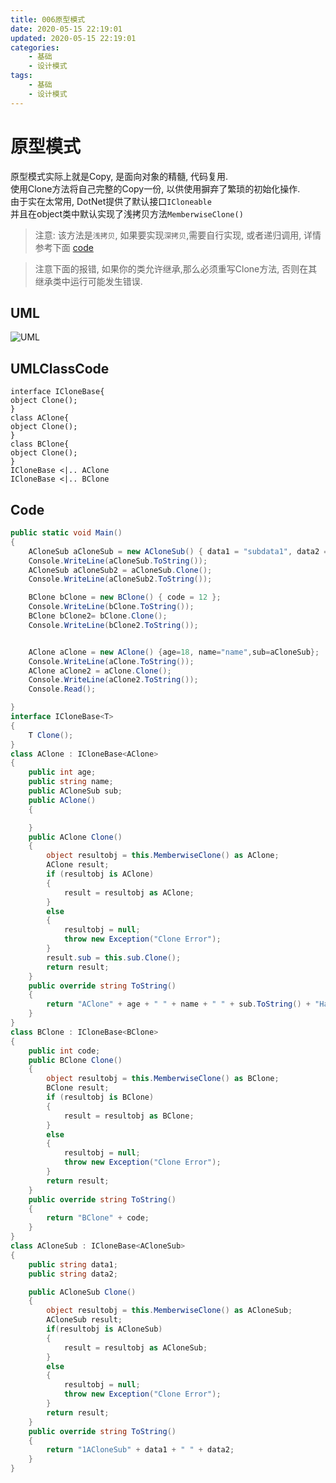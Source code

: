 ```yaml
---
title: 006原型模式
date: 2020-05-15 22:19:01
updated: 2020-05-15 22:19:01
categories:
	- 基础
	- 设计模式
tags: 
	- 基础
	- 设计模式
---
```


# 原型模式

原型模式实际上就是Copy, 是面向对象的精髓, 代码复用.  
使用Clone方法将自己完整的Copy一份, 以供使用摒弃了繁琐的初始化操作.  
由于实在太常用, DotNet提供了默认接口`ICloneable`  
并且在object类中默认实现了浅拷贝方法`MemberwiseClone()`
> 注意: 该方法是`浅拷贝`, 如果要实现`深拷贝`,需要自行实现, 或者递归调用, 详情参考下面 [code](##Code)

> 注意下面的报错, 如果你的类允许继承,那么必须重写Clone方法, 否则在其继承类中运行可能发生错误.
<!--more-->
## UML

![UML](http://www.plantuml.com/plantuml/png/SoWkIImgAStDuShCAqajIajCJbNmTCx9pqjrIYnEhURAJyfAJIvH08jeQ5fprN8bvoGM5oiuWaJmo3lXb4UOhc1JewS7DGb3s0aYx92Qbm9q7G00)
## UMLClassCode

```
interface ICloneBase{
object Clone();
}
class AClone{
object Clone();
}
class BClone{
object Clone();
}
ICloneBase <|.. AClone
ICloneBase <|.. BClone
```

## Code

```C#
public static void Main()
{
    ACloneSub aCloneSub = new ACloneSub() { data1 = "subdata1", data2 = "subdata2" };
    Console.WriteLine(aCloneSub.ToString());
    ACloneSub aCloneSub2 = aCloneSub.Clone();
    Console.WriteLine(aCloneSub2.ToString());

    BClone bClone = new BClone() { code = 12 };
    Console.WriteLine(bClone.ToString());
    BClone bClone2= bClone.Clone();
    Console.WriteLine(bClone2.ToString());


    AClone aClone = new AClone() {age=18, name="name",sub=aCloneSub};
    Console.WriteLine(aClone.ToString());
    AClone aClone2 = aClone.Clone();
    Console.WriteLine(aClone2.ToString());
    Console.Read();

}
interface ICloneBase<T>
{
    T Clone();
}
class AClone : ICloneBase<AClone>
{
    public int age;
    public string name;
    public ACloneSub sub;
    public AClone()
    {

    }
    public AClone Clone()
    {
        object resultobj = this.MemberwiseClone() as AClone;
        AClone result;
        if (resultobj is AClone)
        {
            result = resultobj as AClone;
        }
        else
        {
            resultobj = null;
            throw new Exception("Clone Error");
        }
        result.sub = this.sub.Clone();
        return result;
    }
    public override string ToString()
    {
        return "AClone" + age + " " + name + " " + sub.ToString() + "Hashcode " + GetHashCode();
    }
}
class BClone : ICloneBase<BClone>
{
    public int code;
    public BClone Clone()
    {
        object resultobj = this.MemberwiseClone() as BClone;
        BClone result;
        if (resultobj is BClone)
        {
            result = resultobj as BClone;
        }
        else
        {
            resultobj = null;
            throw new Exception("Clone Error");
        }
        return result;
    }
    public override string ToString()
    {
        return "BClone" + code;
    }
}
class ACloneSub : ICloneBase<ACloneSub>
{
    public string data1;
    public string data2;

    public ACloneSub Clone()
    {
        object resultobj = this.MemberwiseClone() as ACloneSub;
        ACloneSub result;
        if(resultobj is ACloneSub)
        {
            result = resultobj as ACloneSub;
        }
        else
        {
            resultobj = null;
            throw new Exception("Clone Error");
        }
        return result;
    }
    public override string ToString()
    {
        return "1ACloneSub" + data1 + " " + data2;
    }
}
```